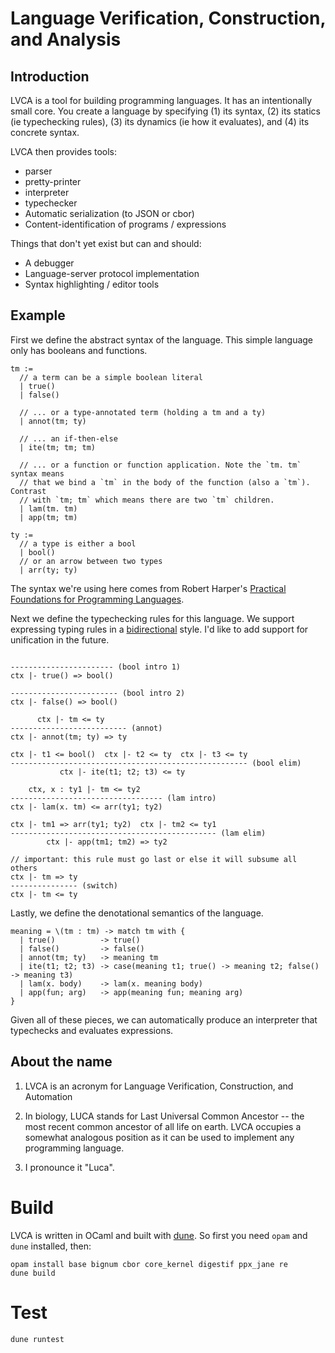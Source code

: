 # Language Verification, Construction, and Analysis

## Introduction

LVCA is a tool for building programming languages. It has an intentionally
small core. You create a language by specifying (1) its syntax, (2) its statics (ie typechecking rules), (3) its dynamics (ie how it evaluates), and (4) its concrete syntax.

LVCA then provides tools:
* parser
* pretty-printer
* interpreter
* typechecker
* Automatic serialization (to JSON or cbor)
* Content-identification of programs / expressions

Things that don't yet exist but can and should:

* A debugger
* Language-server protocol implementation
* Syntax highlighting / editor tools

## Example

First we define the abstract syntax of the language. This simple language only
has booleans and functions.

```
tm :=
  // a term can be a simple boolean literal
  | true()
  | false()

  // ... or a type-annotated term (holding a tm and a ty)
  | annot(tm; ty)

  // ... an if-then-else
  | ite(tm; tm; tm)

  // ... or a function or function application. Note the `tm. tm` syntax means
  // that we bind a `tm` in the body of the function (also a `tm`). Contrast
  // with `tm; tm` which means there are two `tm` children.
  | lam(tm. tm)
  | app(tm; tm)

ty :=
  // a type is either a bool
  | bool()
  // or an arrow between two types
  | arr(ty; ty)
```

The syntax we're using here comes from Robert Harper's [Practical Foundations
for Programming Languages](http://www.cs.cmu.edu/~rwh/pfpl/).

Next we define the typechecking rules for this language. We support expressing
typing rules in a
[bidirectional](http://davidchristiansen.dk/tutorials/bidirectional.pdf) style.
I'd like to add support for unification in the future.

```

----------------------- (bool intro 1)
ctx |- true() => bool()

------------------------ (bool intro 2)
ctx |- false() => bool()

      ctx |- tm <= ty
-------------------------- (annot)
ctx |- annot(tm; ty) => ty

ctx |- t1 <= bool()  ctx |- t2 <= ty  ctx |- t3 <= ty
----------------------------------------------------- (bool elim)
           ctx |- ite(t1; t2; t3) <= ty

    ctx, x : ty1 |- tm <= ty2
---------------------------------- (lam intro)
ctx |- lam(x. tm) <= arr(ty1; ty2)

ctx |- tm1 => arr(ty1; ty2)  ctx |- tm2 <= ty1
---------------------------------------------- (lam elim)
        ctx |- app(tm1; tm2) => ty2

// important: this rule must go last or else it will subsume all others
ctx |- tm => ty
--------------- (switch)
ctx |- tm <= ty
```

Lastly, we define the denotational semantics of the language.

```
meaning = \(tm : tm) -> match tm with {
  | true()          -> true()
  | false()         -> false()
  | annot(tm; ty)   -> meaning tm
  | ite(t1; t2; t3) -> case(meaning t1; true() -> meaning t2; false() -> meaning t3)
  | lam(x. body)    -> lam(x. meaning body)
  | app(fun; arg)   -> app(meaning fun; meaning arg)
}
```

Given all of these pieces, we can automatically produce an interpreter that
typechecks and evaluates expressions.

## About the name

1. LVCA is an acronym for Language Verification, Construction, and Automation

2. In biology, LUCA stands for Last Universal Common Ancestor -- the most recent common ancestor of all life on earth. LVCA occupies a somewhat analogous position as it can be used to implement any programming language.

3. I pronounce it "Luca".

# Build

LVCA is written in OCaml and built with [dune](https://dune.build/). So first
you need `opam` and `dune` installed, then:

```
opam install base bignum cbor core_kernel digestif ppx_jane re
dune build
```

# Test
```
dune runtest
```
